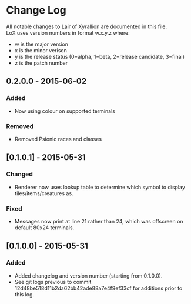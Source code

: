 # Change Log
All notable changes to Lair of Xyrallion are documented in this file.  
LoX uses version numbers in format w.x.y.z where:
- w is the major version
- x is the minor verison
- y is the release status (0=alpha, 1=beta, 2=release candidate, 3=final)
- z is the patch number

## 0.2.0.0 - 2015-06-02
### Added
- Now using colour on supported terminals

### Removed
- Removed Psionic races and classes

## [0.1.0.1] - 2015-05-31
### Changed
- Renderer now uses lookup table to determine which symbol to display tiles/items/creatures as.

### Fixed
- Messages now print at line 21 rather than 24, which was offscreen on default 80x24 terminals.

## [0.1.0.0] - 2015-05-31
### Added
- Added changelog and version number (starting from 0.1.0.0).
- See git logs previous to commit 12d48be518d11b2da62bb42ade88a7e4f9ef33cf for additions prior to this log.
